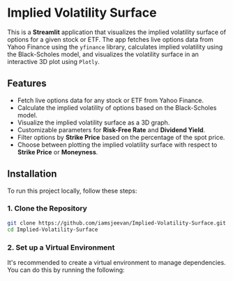 # Implied Volatility Surface

This is a **Streamlit** application that visualizes the implied volatility surface of options for a given stock or ETF. The app fetches live options data from Yahoo Finance using the `yfinance` library, calculates implied volatility using the Black-Scholes model, and visualizes the volatility surface in an interactive 3D plot using `Plotly`.

## Features

- Fetch live options data for any stock or ETF from Yahoo Finance.
- Calculate the implied volatility of options based on the Black-Scholes model.
- Visualize the implied volatility surface as a 3D graph.
- Customizable parameters for **Risk-Free Rate** and **Dividend Yield**.
- Filter options by **Strike Price** based on the percentage of the spot price.
- Choose between plotting the implied volatility surface with respect to **Strike Price** or **Moneyness**.

## Installation

To run this project locally, follow these steps:

### 1. Clone the Repository

```bash
git clone https://github.com/iamsjeevan/Implied-Volatility-Surface.git
cd Implied-Volatility-Surface
```
### 2. Set up a Virtual Environment
It's recommended to create a virtual environment to manage dependencies. You can do this by running the following:
